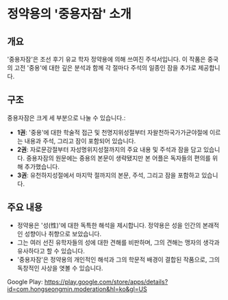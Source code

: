 # 정약용의 '중용자잠' 소개

## 개요

'중용자잠'은 조선 후기 유교 학자 정약용에 의해 쓰여진 주석서입니다. 
이 작품은 중국의 고전 '중용'에 대한 깊은 분석과 함께 각 절마다 주석의 일종인 잠을 추가로 제공합니다.

## 구조

중용자잠은 크게 세 부분으로 나눌 수 있습니다.:
- **1권**: '중용'에 대한 학술적 접근 및 천명지위성절부터 자왈천하국가가균야절에 이르는 내용과 주석, 그리고 잠이 포함되어 있습니다.
- **2권**: 자로문강절부터 자성명위지성절까지의 주요 내용 및 주석과 잠을 담고 있습니다. 중용자잠의 원문에는 중용의 본문이 생략됐지만 본 어플은 독자들의 편의를 위해 추가했습니다.
- **3권**: 유천하지성절에서 마지막 절까지의 본문, 주석, 그리고 잠을 포함하고 있습니다.

## 주요 내용

- 정약용은 '성(性)'에 대한 독특한 해석을 제시합니다. 정약용은 성을 인간의 본래적인 성향이나 취향으로 보았습니다.
- 그는 여러 선진 유학자들의 성에 대한 견해를 비판하며, 그의 견해는 맹자의 생각과 유사하다고 할 수 있습니다.
- '중용자잠'은 정약용의 개인적인 해석과 그의 학문적 배경이 결합된 작품으로, 그의 독창적인 사상을 엿볼 수 있습니다.



Google Play:
https://play.google.com/store/apps/details?id=com.hongseongmin.moderation&hl=ko&gl=US